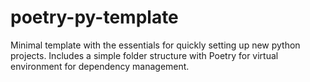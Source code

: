 # poetry-py-template
Minimal template with the essentials for quickly setting up new python projects. Includes a simple folder structure with Poetry for virtual environment for dependency management.
